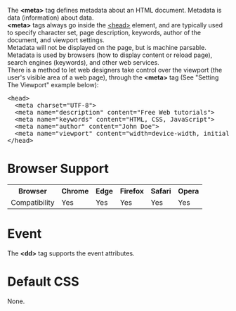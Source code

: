 The <b>&lt;meta&gt;</b> tag defines metadata about an HTML document. Metadata is data (information) about data.
<br>
<b>&lt;meta&gt;</b> tags always go inside the <a href="head.md">&lt;head&gt;</a> element, and are typically used to specify character set, page description, keywords, author of the document, and viewport settings.
<br>
Metadata will not be displayed on the page, but is machine parsable.
<br>
Metadata is used by browsers (how to display content or reload page), search engines (keywords), and other web services.
<br>
There is a method to let web designers take control over the viewport (the user's visible area of a web page), through the <b>&lt;meta&gt;</b> tag (See "Setting The Viewport" example below):
<pre>
&lt;head&gt;
  &lt;meta charset="UTF-8"&gt;
  &lt;meta name="description" content="Free Web tutorials"&gt;
  &lt;meta name="keywords" content="HTML, CSS, JavaScript"&gt;
  &lt;meta name="author" content="John Doe"&gt;
  &lt;meta name="viewport" content="width=device-width, initial-scale=1.0"&gt;
&lt;/head&gt;
</pre>
<h1>Browser Support</h1>
<table class="ws-table-all notranslate">
  <tr>
    <th>Browser</th>
    <th>Chrome</th>
    <th>Edge</th>
    <th>Firefox</th>
    <th>Safari</th>
    <th>Opera</th>
  </tr>
  <tr>
    <td>Compatibility</td>
    <td>Yes</td>
    <td>Yes</td>
    <td>Yes</td>
    <td>Yes</td>
    <td>Yes</td>
  </tr>
</table>
<h1>Event</h1>
The <b>&lt;dd&gt;</b> tag supports the event attributes.
<h1>Default CSS</h1>
None.
